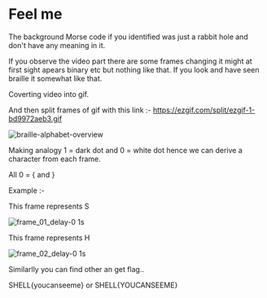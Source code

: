 # Feel me

The background Morse code if you identified was just a rabbit hole and don't have any meaning in it.

If you observe the video part there are some frames changing it might at first sight apears binary etc but nothing like that. If you look and have seen braille it somewhat like that.

Coverting video into gif.

And then split frames of gif with this link :- https://ezgif.com/split/ezgif-1-bd9972aeb3.gif

![braille-alphabet-overview](https://user-images.githubusercontent.com/86155751/184542275-152c045b-1115-4cc7-b9e7-0edfb4d60fc0.png)

Making analogy 1 = dark dot and 0 = white dot hence we can derive a character from each frame.

All 0 = { and }

Example :-

This frame represents S

![frame_01_delay-0 1s](https://user-images.githubusercontent.com/86155751/184542098-fe791f62-d9cd-4998-a0dc-ebfcc7627a1d.gif)

This frame represents H

![frame_02_delay-0 1s](https://user-images.githubusercontent.com/86155751/184542141-a2fa8a29-9e03-4832-ad52-fe21b902db0e.gif)

Similarlly you can find other an get flag..

SHELL{youcanseeme}
or
SHELL{YOUCANSEEME}
